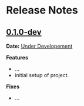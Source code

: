 # Release Notes

## [0.1.0-dev]

__Date:__ [Under Developement](https://github.com/CuriousLearner/nexus-web/issues/1)

__Features__

- ...
- initial setup of project.

__Fixes__

- ...

[0.1.0-dev]: https://github.com/CuriousLearner/nexus-web/compare/v0.0.0...master

